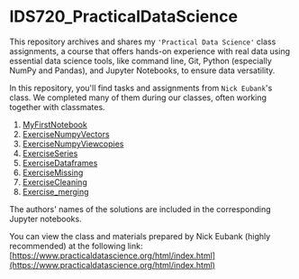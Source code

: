 # IDS720_PracticalDataScience
This repository archives and shares my `'Practical Data Science'` class assignments, a course that offers hands-on experience with real data using essential data science tools, like command line, Git, Python (especially NumPy and Pandas), and Jupyter Notebooks, to ensure data versatility.

In this repository, you'll find tasks and assignments from `Nick Eubank`'s class. 
We completed many of them during our classes, often working together with classmates.

1. [MyFirstNotebook](https://github.com/BarbaraPFloresRios/IDS720_PracticalDataScience/blob/main/20230914_MyFirstNotebook/First_jupyter_notebook.ipynb)
2. [ExerciseNumpyVectors](https://github.com/BarbaraPFloresRios/IDS720_PracticalDataScience/blob/main/20230921_ExerciseNumpyVectors/Exercise_numpy_vectors.ipynb)
3. [ExerciseNumpyViewcopies](https://github.com/BarbaraPFloresRios/IDS720_PracticalDataScience/blob/main/20230926_ExerciseNumpyViewcopies/Exercise_numpy_viewcopies.ipynb)
4. [ExerciseSeries](https://github.com/BarbaraPFloresRios/IDS720_PracticalDataScience/blob/main/20230928_ExerciseSeries/Exercise_series.ipynb)
5. [ExerciseDataframes](https://github.com/BarbaraPFloresRios/IDS720_PracticalDataScience/blob/main/20231003_ExerciseDataframes/Exercise_dataframes.ipynb)
6. [ExerciseMissing](https://github.com/BarbaraPFloresRios/IDS720_PracticalDataScience/tree/main/20231005_ExerciseMissing)
7. [ExerciseCleaning](https://github.com/BarbaraPFloresRios/IDS720_PracticalDataScience/tree/main/20231010_ExerciseCleaning)
8. [Exercise_merging](https://github.com/BarbaraPFloresRios/IDS720_PracticalDataScience/blob/main/20231019_ExerciseMerging/exercise_merging.ipynb)


The authors' names of the solutions are included in the corresponding Jupyter notebooks.

You can view the class and materials prepared by Nick Eubank (highly recommended) at the following link: [https://www.practicaldatascience.org/html/index.html](https://www.practicaldatascience.org/html/index.html)

